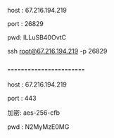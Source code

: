 host : 67.216.194.219

port : 26829

pwd:  ILLuSB40OvtC


ssh root@67.216.194.219 -p 26829    




###    -----------------------
host : 67.216.194.219

port : 443

加密: aes-256-cfb

pwd : N2MyMzE0MG